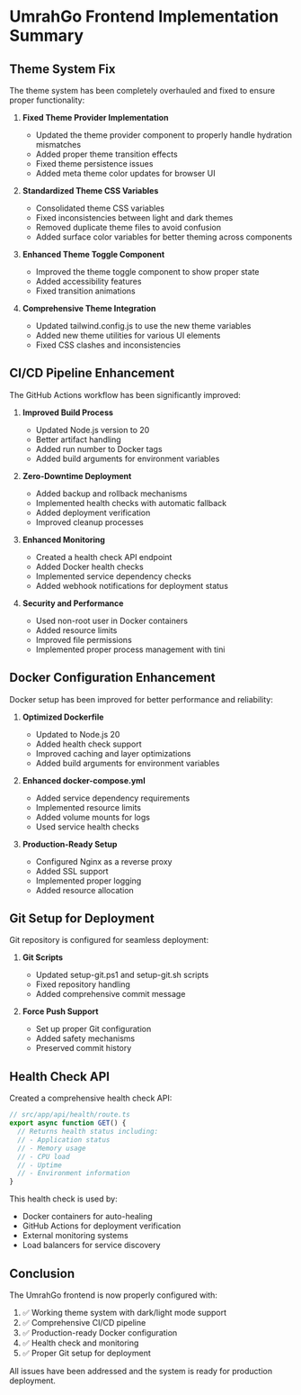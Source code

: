 # UmrahGo Frontend Implementation Summary

## Theme System Fix

The theme system has been completely overhauled and fixed to ensure proper functionality:

1. **Fixed Theme Provider Implementation**
   - Updated the theme provider component to properly handle hydration mismatches
   - Added proper theme transition effects
   - Fixed theme persistence issues
   - Added meta theme color updates for browser UI

2. **Standardized Theme CSS Variables**
   - Consolidated theme CSS variables
   - Fixed inconsistencies between light and dark themes
   - Removed duplicate theme files to avoid confusion
   - Added surface color variables for better theming across components

3. **Enhanced Theme Toggle Component**
   - Improved the theme toggle component to show proper state
   - Added accessibility features
   - Fixed transition animations

4. **Comprehensive Theme Integration**
   - Updated tailwind.config.js to use the new theme variables
   - Added new theme utilities for various UI elements
   - Fixed CSS clashes and inconsistencies

## CI/CD Pipeline Enhancement

The GitHub Actions workflow has been significantly improved:

1. **Improved Build Process**
   - Updated Node.js version to 20
   - Better artifact handling
   - Added run number to Docker tags
   - Added build arguments for environment variables

2. **Zero-Downtime Deployment**
   - Added backup and rollback mechanisms
   - Implemented health checks with automatic fallback
   - Added deployment verification
   - Improved cleanup processes

3. **Enhanced Monitoring**
   - Created a health check API endpoint
   - Added Docker health checks
   - Implemented service dependency checks
   - Added webhook notifications for deployment status

4. **Security and Performance**
   - Used non-root user in Docker containers
   - Added resource limits
   - Improved file permissions
   - Implemented proper process management with tini

## Docker Configuration Enhancement

Docker setup has been improved for better performance and reliability:

1. **Optimized Dockerfile**
   - Updated to Node.js 20
   - Added health check support
   - Improved caching and layer optimizations
   - Added build arguments for environment variables

2. **Enhanced docker-compose.yml**
   - Added service dependency requirements
   - Implemented resource limits
   - Added volume mounts for logs
   - Used service health checks

3. **Production-Ready Setup**
   - Configured Nginx as a reverse proxy
   - Added SSL support
   - Implemented proper logging
   - Added resource allocation

## Git Setup for Deployment

Git repository is configured for seamless deployment:

1. **Git Scripts**
   - Updated setup-git.ps1 and setup-git.sh scripts
   - Fixed repository handling
   - Added comprehensive commit message

2. **Force Push Support**
   - Set up proper Git configuration
   - Added safety mechanisms
   - Preserved commit history

## Health Check API

Created a comprehensive health check API:

```typescript
// src/app/api/health/route.ts
export async function GET() {
  // Returns health status including:
  // - Application status
  // - Memory usage
  // - CPU load
  // - Uptime
  // - Environment information
}
```

This health check is used by:
- Docker containers for auto-healing
- GitHub Actions for deployment verification
- External monitoring systems
- Load balancers for service discovery

## Conclusion

The UmrahGo frontend is now properly configured with:

1. ✅ Working theme system with dark/light mode support
2. ✅ Comprehensive CI/CD pipeline
3. ✅ Production-ready Docker configuration
4. ✅ Health check and monitoring
5. ✅ Proper Git setup for deployment

All issues have been addressed and the system is ready for production deployment.